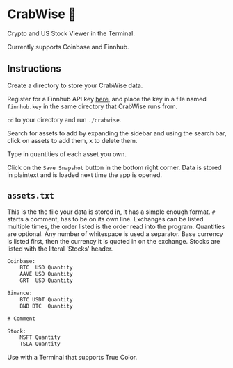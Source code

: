 # CrabWise 🦀

Crypto and US Stock Viewer in the Terminal.

Currently supports Coinbase and Finnhub.

<!-- TODO Insert Photo -->

## Instructions

Create a directory to store your CrabWise data.

Register for a Finnhub API key [here](https://finnhub.io/), and place the key in
a file named `finnhub.key` in the same directory that CrabWise runs from.

`cd` to your directory and run `./crabwise`.

Search for assets to add by expanding the sidebar and using the search bar,
click on assets to add them, x to delete them.

Type in quantities of each asset you own.

Click on the `Save Snapshot` button in the bottom right corner. Data is stored
in plaintext and is loaded next time the app is opened.

## `assets.txt`

This is the the file your data is stored in, it has a simple enough format. `#`
starts a comment, has to be on its own line. Exchanges can be listed multiple
times, the order listed is the order read into the program. Quantities are
optional. Any number of whitespace is used a separator. Base currency is listed
first, then the currency it is quoted in on the exchange. Stocks are listed with
the literal 'Stocks' header.

```txt
Coinbase:
    BTC  USD Quantity
    AAVE USD Quantity
    GRT  USD Quantity

Binance:
    BTC USDT Quantity
    BNB BTC  Quantity

# Comment

Stock:
    MSFT Quantity
    TSLA Quantity
```

Use with a Terminal that supports True Color.
